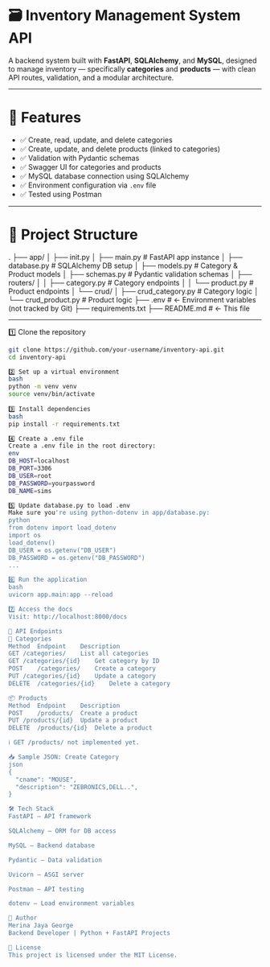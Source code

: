 # 🗃️ Inventory Management System API

A backend system built with **FastAPI**, **SQLAlchemy**, and **MySQL**, designed to manage inventory — specifically **categories** and **products** — with clean API routes, validation, and a modular architecture.

---

 # 📌 Features

- ✅ Create, read, update, and delete categories
- ✅ Create, update, and delete products (linked to categories)
- ✅ Validation with Pydantic schemas
- ✅ Swagger UI for categories and products
- ✅ MySQL database connection using SQLAlchemy
- ✅ Environment configuration via `.env` file
- ✅ Tested using Postman

---

# 🧱 Project Structure

.
├── app/
│ ├── init.py
│ ├── main.py # FastAPI app instance
│ ├── database.py # SQLAlchemy DB setup
│ ├── models.py # Category & Product models
│ ├── schemas.py # Pydantic validation schemas
│ ├── routers/
│ │ ├── category.py # Category endpoints
│ │ └── product.py # Product endpoints
│ └── crud/
│ ├── crud_category.py # Category logic
│ └── crud_product.py # Product logic
├── .env # ← Environment variables (not tracked by Git)
├── requirements.txt
├── README.md # ← This file



---

1️⃣ Clone the repository
```bash
git clone https://github.com/your-username/inventory-api.git
cd inventory-api

2️⃣ Set up a virtual environment
bash
python -m venv venv
source venv/bin/activate 
 
3️⃣ Install dependencies
bash
pip install -r requirements.txt

4️⃣ Create a .env file
Create a .env file in the root directory:
env
DB_HOST=localhost
DB_PORT=3306
DB_USER=root
DB_PASSWORD=yourpassword
DB_NAME=sims

5️⃣ Update database.py to load .env
Make sure you're using python-dotenv in app/database.py:
python
from dotenv import load_dotenv
import os
load_dotenv()
DB_USER = os.getenv("DB_USER")
DB_PASSWORD = os.getenv("DB_PASSWORD")
...

6️⃣ Run the application
bash
uvicorn app.main:app --reload

7️⃣ Access the docs
Visit: http://localhost:8000/docs

🔁 API Endpoints
📂 Categories
Method	Endpoint	Description
GET	/categories/	List all categories
GET	/categories/{id}	Get category by ID
POST	/categories/	Create a category
PUT	/categories/{id}	Update a category
DELETE	/categories/{id}	Delete a category

📦 Products
Method	Endpoint	Description
POST	/products/	Create a product
PUT	/products/{id}	Update a product
DELETE	/products/{id}	Delete a product

ℹ️ GET /products/ not implemented yet.

📥 Sample JSON: Create Category
json
{
  "cname": "MOUSE",
  "description": "ZEBRONICS,DELL..",
}

🛠 Tech Stack
FastAPI – API framework

SQLAlchemy – ORM for DB access

MySQL – Backend database

Pydantic – Data validation

Uvicorn – ASGI server

Postman – API testing

dotenv – Load environment variables

👤 Author
Merina Jaya George
Backend Developer | Python + FastAPI Projects

📜 License
This project is licensed under the MIT License.